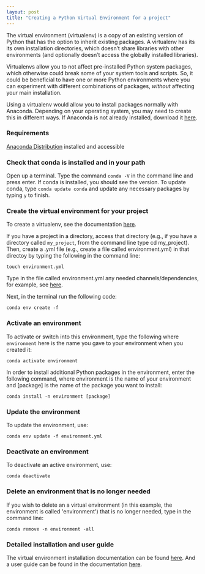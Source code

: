 ```yaml
---
layout: post
title: "Creating a Python Virtual Environment for a project"
---
```


The virtual environment (virtualenv) is a copy of an existing version of Python that has the option to inherit existing packages. A virtualenv has its its own installation directories, which doesn’t share libraries with other environments (and optionally doesn’t access the globally installed libraries). 

Virtualenvs allow you to not affect pre-installed Python system packages, which otherwise could break some of your system tools and scripts. So, it could be beneficial to have one or more Python environments where you can experiment with different combinations of packages, *without* affecting your main installation. 

Using a virtualenv would allow you to install packages normally with Anaconda. Depending on your operating system, you may need to create this in different ways. If Anaconda is not already installed, download it [here](https://docs.conda.io/projects/conda/en/latest/user-guide/install/).

### Requirements
  [Anaconda Distribution](https://docs.anaconda.com/anaconda/) installed and accessible

### Check that conda is installed and in your path
Open up a terminal. Type the command `conda -V` in the command line and press enter. If conda is installed, you should see the version. To update conda, type `conda update conda` and update any necessary packages by typing `y` to finish.

### Create the virtual environment for your project
To create a virtualenv, see the documentation [here](https://docs.python.org/3/library/venv.html#module-venv).

If you have a project in a directory, access that directory (e.g., if you have a directory called `my_project`, from the command line type cd my_project). Then, create a .yml file (e.g., create a file called environment.yml) in that directoy by typing the following in the command line:

    touch environment.yml

Type in the file called environment.yml any needed channels/dependencies, for example, see [here](https://github.com/sunshinescience/dim_red_cluster/blob/master/environment.yml).

Next, in the terminal run the following code:

    conda env create -f 

### Activate an environment
To activate or switch into this environment, type the following where `environment` here is the name you gave to your environment when you created it:

    conda activate environment

In order to install additional Python packages in the environment, enter the following command, where environment is the name of your environment and [package] is the name of the package you want to install:

    conda install -n environment [package]

### Update the environment
To update the environment, use:

    conda env update -f environment.yml

### Deactivate an environment
To deactivate an active environment, use:

    conda deactivate

### Delete an environment that is no longer needed
If you wish to delete an a virtual environment (in this example, the environment is called 'environment') that is no longer needed, type in the command line:

    conda remove -n environment -all

### Detailed installation and user guide
The virtual environment installation documentation can be found [here](https://virtualenv.pypa.io/en/stable/installation/). And a user guide can be found in the documentation [here](https://virtualenv.pypa.io/en/stable/userguide/). 